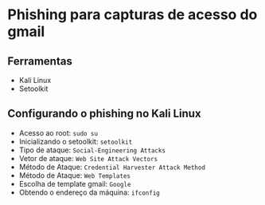 # Phishing para capturas de acesso do gmail

## Ferramentas
- Kali Linux
- Setoolkit

## Configurando o phishing no Kali Linux

- Acesso ao root: `sudo su`
- Inicializando o setoolkit: `setoolkit`
- Tipo de ataque: `Social-Engineering Attacks`
- Vetor de ataque: `Web Site Attack Vectors`
- Método de Ataque: `Credential Harvester Attack Method`
- Método de Ataque: `Web Templates`
- Escolha de template gmail: `Google`
- Obtendo o endereço da máquina: `ifconfig`
